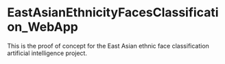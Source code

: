 # EastAsianEthnicityFacesClassification_WebApp
This is the proof of concept for the East Asian ethnic face classification artificial intelligence project.
